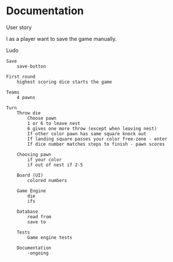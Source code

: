 # Documentation

User story

I as a player want to save the game manually.

Ludo

    Save
        save-button
    
    First round
        highest scoring dice starts the game

    Teams
        4 pawns

    Turn
        Throw die
            Choose pawn
            1 or 6 to leave nest
            6 gives one more throw (except when leaving nest)
            If other color pawn has same square knock out
            If landing square passes your color free-zone - enter
            If dice number matches steps to finish - pawn scores

        Choosing pawn
            if your color
            if out of nest if 2-5
        
        Board (UI)
            colored numbers
        
        Game Engine
            die
            ifs
        
        Database
            read from
            save to
        
        Tests
            Game engine tests

        Documentation
            -ongoing